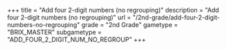 +++
title = "Add four 2-digit numbers (no regrouping)"
description = "Add four 2-digit numbers (no regrouping)"
url = "/2nd-grade/add-four-2-digit-numbers-no-regrouping"
grade = "2nd Grade"
gametype = "BRIX_MASTER"
subgametype = "ADD_FOUR_2_DIGIT_NUM_NO_REGROUP"
+++